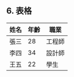 
## 6. 表格
| 姓名   | 年齡 | 職業      |
| ------ | --- | -------- |
| 張三   | 28  | 工程師    |
| 李四   | 34  | 設計師    |
| 王五   | 22  | 學生      |

